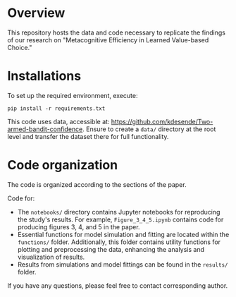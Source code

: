 # Overview


This repository hosts the data and code necessary to replicate the findings of our research on "Metacognitive Efficiency in Learned Value-based Choice."

# Installations

To set up the required environment, execute:

`pip install -r requirements.txt`

This code uses data, accessible at: https://github.com/kdesende/Two-armed-bandit-confidence. Ensure to create a `data/` directory at the root level and transfer the dataset there for full functionality.

# Code organization

The code is organized according to the sections of the paper.

Code for:
- The `notebooks/` directory contains Jupyter notebooks for reproducing the study's results. For example, `Figure_3_4_5.ipynb` contains code for producing figures 3, 4, and 5 in the paper.
- Essential functions for model simulation and fitting are located within the `functions/` folder. Additionally, this folder contains utility functions for plotting and preprocessing the data, enhancing the analysis and visualization of results.
- Results from simulations and model fittings can be found in the `results/` folder.
 

If you have any questions, please feel free to contact corresponding author.


